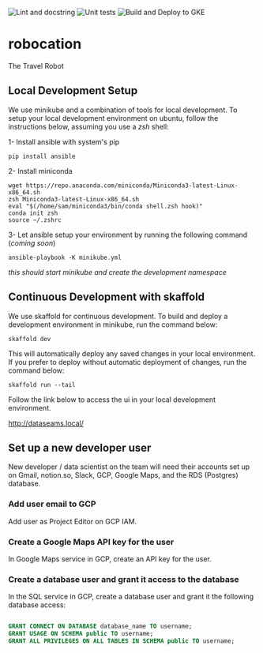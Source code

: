![Lint and docstring](https://github.com/sammo/detours/workflows/Source%20code%20checks/badge.svg) ![Unit tests](https://github.com/sammo/detours/workflows/Unit%20tests/badge.svg) ![Build and Deploy to GKE](https://github.com/sammo/detours/workflows/Build%20and%20Deploy%20to%20GKE/badge.svg)
# robocation

The Travel Robot

## Local Development Setup
We use minikube and a combination of tools for local development. To setup your local development environment on ubuntu, follow the instructions below, assuming you use a _zsh_ shell:

1- Install ansible with system's pip

`pip install ansible`

2- Install miniconda

```
wget https://repo.anaconda.com/miniconda/Miniconda3-latest-Linux-x86_64.sh
zsh Miniconda3-latest-Linux-x86_64.sh
eval "$(/home/sam/miniconda3/bin/conda shell.zsh hook)"
conda init zsh
source ~/.zshrc
```

3- Let ansible setup your environment by running the following command (_coming soon_)

`ansible-playbook -K minikube.yml`

_this should start minikube and create the development namespace_

## Continuous Development with skaffold

We use skaffold for continuous development. To build and deploy a development environment in minikube, run the command below:

`skaffold dev`

This will automatically deploy any saved changes in your local environment. If you prefer to deploy without automatic deployment of changes, run the command below:

`skaffold run --tail`

Follow the link below to access the ui in your local development environment.

http://dataseams.local/

## Set up a new developer user

New developer / data scientist on the team will need their accounts set up on Gmail, notion.so, Slack, GCP, Google Maps, and the RDS (Postgres) database.

### Add user email to GCP

Add user as Project Editor on GCP IAM.

### Create a Google Maps API key for the user

In Google Maps service in GCP, create an API key for the user.

### Create a database user and grant it access to the database

In the SQL service in GCP, create a database user and grant it the following database access:

```sql

GRANT CONNECT ON DATABASE database_name TO username;
GRANT USAGE ON SCHEMA public TO username;
GRANT ALL PRIVILEGES ON ALL TABLES IN SCHEMA public TO username;
```
